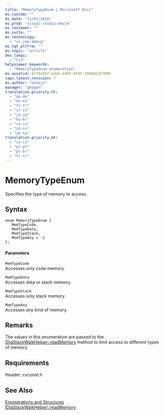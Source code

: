 ```yaml
---
title: "MemoryTypeEnum | Microsoft Docs"
ms.custom: ""
ms.date: "11/01/2016"
ms.prod: "visual-studio-dev14"
ms.reviewer: ""
ms.suite: ""
ms.technology: 
  - "vs-ide-debug"
ms.tgt_pltfrm: ""
ms.topic: "article"
dev_langs: 
  - "C++"
helpviewer_keywords: 
  - "MemoryTypeEnum enumeration"
ms.assetid: 8778c047-edeb-4495-8f9f-3f8bbb297099
caps.latest.revision: 7
ms.author: "mikejo"
manager: "ghogen"
translation.priority.ht: 
  - "de-de"
  - "es-es"
  - "fr-fr"
  - "it-it"
  - "ja-jp"
  - "ko-kr"
  - "ru-ru"
  - "zh-cn"
  - "zh-tw"
translation.priority.mt: 
  - "cs-cz"
  - "pl-pl"
  - "pt-br"
  - "tr-tr"
---
```

# MemoryTypeEnum
Specifies the type of memory to access.  
  
## Syntax  
  
```cpp#  
enum MemoryTypeEnum {  
   MemTypeCode,  
   MemTypeData,  
   MemTypeStack,  
   MemTypeAny = -1  
};  
```  
  
#### Parameters  
 `MemTypeCode`  
 Accesses only code memory.  
  
 `MemTypeData`  
 Accesses data or stack memory.  
  
 `MemTypeStack`  
 Accesses only stack memory.  
  
 `MemTypeAny`  
 Accesses any kind of memory.  
  
## Remarks  
 The values in this enumeration are passed to the [IDiaStackWalkHelper::readMemory](../../debugger/debug-interface-access/idiastackwalkhelper-readmemory.md) method to limit access to different types of memory.  
  
## Requirements  
 Header: cvconst.h  
  
## See Also  
 [Enumerations and Structures](../../debugger/debug-interface-access/enumerations-and-structures.md)   
 [IDiaStackWalkHelper::readMemory](../../debugger/debug-interface-access/idiastackwalkhelper-readmemory.md)